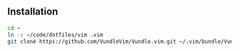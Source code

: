## Installation

``` bash
cd ~
ln -s ~/code/dotfiles/vim .vim
git clone https://github.com/VundleVim/Vundle.vim.git ~/.vim/bundle/Vundle.vim
```
